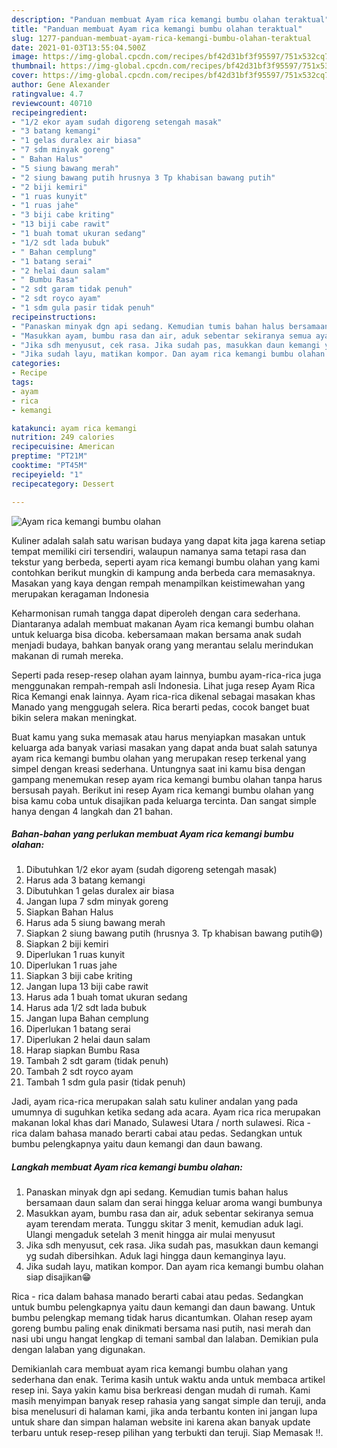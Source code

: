 ```yaml
---
description: "Panduan membuat Ayam rica kemangi bumbu olahan teraktual"
title: "Panduan membuat Ayam rica kemangi bumbu olahan teraktual"
slug: 1277-panduan-membuat-ayam-rica-kemangi-bumbu-olahan-teraktual
date: 2021-01-03T13:55:04.500Z
image: https://img-global.cpcdn.com/recipes/bf42d31bf3f95597/751x532cq70/ayam-rica-kemangi-bumbu-olahan-foto-resep-utama.jpg
thumbnail: https://img-global.cpcdn.com/recipes/bf42d31bf3f95597/751x532cq70/ayam-rica-kemangi-bumbu-olahan-foto-resep-utama.jpg
cover: https://img-global.cpcdn.com/recipes/bf42d31bf3f95597/751x532cq70/ayam-rica-kemangi-bumbu-olahan-foto-resep-utama.jpg
author: Gene Alexander
ratingvalue: 4.7
reviewcount: 40710
recipeingredient:
- "1/2 ekor ayam sudah digoreng setengah masak"
- "3 batang kemangi"
- "1 gelas duralex air biasa"
- "7 sdm minyak goreng"
- " Bahan Halus"
- "5 siung bawang merah"
- "2 siung bawang putih hrusnya 3 Tp khabisan bawang putih"
- "2 biji kemiri"
- "1 ruas kunyit"
- "1 ruas jahe"
- "3 biji cabe kriting"
- "13 biji cabe rawit"
- "1 buah tomat ukuran sedang"
- "1/2 sdt lada bubuk"
- " Bahan cemplung"
- "1 batang serai"
- "2 helai daun salam"
- " Bumbu Rasa"
- "2 sdt garam tidak penuh"
- "2 sdt royco ayam"
- "1 sdm gula pasir tidak penuh"
recipeinstructions:
- "Panaskan minyak dgn api sedang. Kemudian tumis bahan halus bersamaan daun salam dan serai hingga keluar aroma wangi bumbunya"
- "Masukkan ayam, bumbu rasa dan air, aduk sebentar sekiranya semua ayam terendam merata. Tunggu skitar 3 menit, kemudian aduk lagi. Ulangi mengaduk setelah 3 menit hingga air mulai menyusut"
- "Jika sdh menyusut, cek rasa. Jika sudah pas, masukkan daun kemangi yg sudah dibersihkan. Aduk lagi hingga daun kemanginya layu."
- "Jika sudah layu, matikan kompor. Dan ayam rica kemangi bumbu olahan siap disajikan😁"
categories:
- Recipe
tags:
- ayam
- rica
- kemangi

katakunci: ayam rica kemangi 
nutrition: 249 calories
recipecuisine: American
preptime: "PT21M"
cooktime: "PT45M"
recipeyield: "1"
recipecategory: Dessert

---
```



![Ayam rica kemangi bumbu olahan](https://img-global.cpcdn.com/recipes/bf42d31bf3f95597/751x532cq70/ayam-rica-kemangi-bumbu-olahan-foto-resep-utama.jpg)

Kuliner adalah salah satu warisan budaya yang dapat kita jaga karena setiap tempat memiliki ciri tersendiri, walaupun namanya sama tetapi rasa dan tekstur yang berbeda, seperti ayam rica kemangi bumbu olahan yang kami contohkan berikut mungkin di kampung anda berbeda cara memasaknya. Masakan yang kaya dengan rempah menampilkan keistimewahan yang merupakan keragaman Indonesia

Keharmonisan rumah tangga dapat diperoleh dengan cara sederhana. Diantaranya adalah membuat makanan Ayam rica kemangi bumbu olahan untuk keluarga bisa dicoba. kebersamaan makan bersama anak sudah menjadi budaya, bahkan banyak orang yang merantau selalu merindukan makanan di rumah mereka.

Seperti pada resep-resep olahan ayam lainnya, bumbu ayam-rica-rica juga menggunakan rempah-rempah asli Indonesia. Lihat juga resep Ayam Rica Rica Kemangi enak lainnya. Ayam rica-rica dikenal sebagai masakan khas Manado yang menggugah selera. Rica berarti pedas, cocok banget buat bikin selera makan meningkat.

Buat kamu yang suka memasak atau harus menyiapkan masakan untuk keluarga ada banyak variasi masakan yang dapat anda buat salah satunya ayam rica kemangi bumbu olahan yang merupakan resep terkenal yang simpel dengan kreasi sederhana. Untungnya saat ini kamu bisa dengan gampang menemukan resep ayam rica kemangi bumbu olahan tanpa harus bersusah payah.
Berikut ini resep Ayam rica kemangi bumbu olahan yang bisa kamu coba untuk disajikan pada keluarga tercinta. Dan sangat simple hanya dengan 4 langkah dan 21 bahan.


<!--inarticleads1-->

##### Bahan-bahan yang perlukan membuat Ayam rica kemangi bumbu olahan:

1. Dibutuhkan 1/2 ekor ayam (sudah digoreng setengah masak)
1. Harus ada 3 batang kemangi
1. Dibutuhkan 1 gelas duralex air biasa
1. Jangan lupa 7 sdm minyak goreng
1. Siapkan  Bahan Halus
1. Harus ada 5 siung bawang merah
1. Siapkan 2 siung bawang putih (hrusnya 3. Tp khabisan bawang putih😅)
1. Siapkan 2 biji kemiri
1. Diperlukan 1 ruas kunyit
1. Diperlukan 1 ruas jahe
1. Siapkan 3 biji cabe kriting
1. Jangan lupa 13 biji cabe rawit
1. Harus ada 1 buah tomat ukuran sedang
1. Harus ada 1/2 sdt lada bubuk
1. Jangan lupa  Bahan cemplung
1. Diperlukan 1 batang serai
1. Diperlukan 2 helai daun salam
1. Harap siapkan  Bumbu Rasa
1. Tambah 2 sdt garam (tidak penuh)
1. Tambah 2 sdt royco ayam
1. Tambah 1 sdm gula pasir (tidak penuh)


Jadi, ayam rica-rica merupakan salah satu kuliner andalan yang pada umumnya di suguhkan ketika sedang ada acara. Ayam rica rica merupakan makanan lokal khas dari Manado, Sulawesi Utara / north sulawesi. Rica - rica dalam bahasa manado berarti cabai atau pedas. Sedangkan untuk bumbu pelengkapnya yaitu daun kemangi dan daun bawang. 

<!--inarticleads2-->

##### Langkah membuat  Ayam rica kemangi bumbu olahan:

1. Panaskan minyak dgn api sedang. Kemudian tumis bahan halus bersamaan daun salam dan serai hingga keluar aroma wangi bumbunya
1. Masukkan ayam, bumbu rasa dan air, aduk sebentar sekiranya semua ayam terendam merata. Tunggu skitar 3 menit, kemudian aduk lagi. Ulangi mengaduk setelah 3 menit hingga air mulai menyusut
1. Jika sdh menyusut, cek rasa. Jika sudah pas, masukkan daun kemangi yg sudah dibersihkan. Aduk lagi hingga daun kemanginya layu.
1. Jika sudah layu, matikan kompor. Dan ayam rica kemangi bumbu olahan siap disajikan😁


Rica - rica dalam bahasa manado berarti cabai atau pedas. Sedangkan untuk bumbu pelengkapnya yaitu daun kemangi dan daun bawang. Untuk bumbu pelengkap memang tidak harus dicantumkan. Olahan resep ayam goreng bumbu paling enak dinikmati bersama nasi putih, nasi merah dan nasi ubi ungu hangat lengkap di temani sambal dan lalaban. Demikian pula dengan lalaban yang digunakan. 

Demikianlah cara membuat ayam rica kemangi bumbu olahan yang sederhana dan enak. Terima kasih untuk waktu anda untuk membaca artikel resep ini. Saya yakin kamu bisa berkreasi dengan mudah di rumah. Kami masih menyimpan banyak resep rahasia yang sangat simple dan teruji, anda bisa menelusuri di halaman kami, jika anda terbantu konten ini jangan lupa untuk share dan simpan halaman website ini karena akan banyak update terbaru untuk resep-resep pilihan yang terbukti dan teruji. Siap Memasak !!. 
